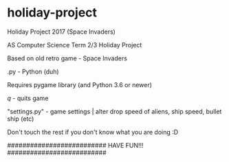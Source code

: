 # holiday-project
Holiday Project 2017 (Space Invaders)

AS Computer Science Term 2/3 Holiday Project

Based on old retro game - Space Invaders

.py - Python (duh)

Requires pygame library (and Python 3.6 or newer)

*q* - quits game

"settings.py" - game settings | alter drop speed of aliens, ship speed, bullet ship (etc)

Don't touch the rest if you don't know what you are doing :D 

########################## HAVE FUN!!! ##########################
